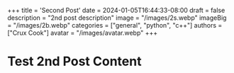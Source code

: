 +++
title = 'Second Post'
date = 2024-01-05T16:44:33-08:00
draft = false
description = "2nd post description"
image = "/images/2s.webp"
imageBig = "/images/2b.webp"
categories = ["general", "python", "c++"]
authors = ["Crux Cook"]
avatar = "/images/avatar.webp"
+++

# Test 2nd Post Content
